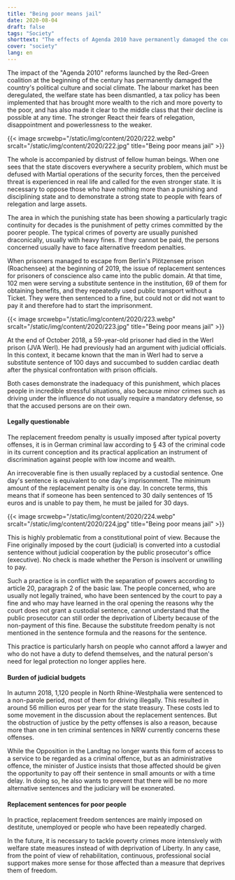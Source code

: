 ```yaml
---
title: "Being poor means jail"
date: 2020-08-04
draft: false
tags: "Society"
shorttext: "The effects of Agenda 2010 have permanently damaged the country's political culture and social climate."
cover: "society"
lang: en
---
```


The impact of the "Agenda 2010" reforms launched by the Red-Green coalition at the beginning of the century has permanently damaged the country's political culture and social climate. The labour market has been deregulated, the welfare state has been dismantled, a tax policy has been implemented that has brought more wealth to the rich and more poverty to the poor, and has also made it clear to the middle class that their decline is possible at any time. The stronger React their fears of relegation, disappointment and powerlessness to the weaker.

{{< image srcwebp="/static/img/content/2020/222.webp" srcalt="/static/img/content/2020/222.jpg" title="Being poor means jail" >}}

The whole is accompanied by distrust of fellow human beings. When one sees that the state discovers everywhere a security problem, which must be defused with Martial operations of the security forces, then the perceived threat is experienced in real life and called for the even stronger state. It is necessary to oppose those who have nothing more than a punishing and disciplining state and to demonstrate a strong state to people with fears of relegation and large assets.

The area in which the punishing state has been showing a particularly tragic continuity for decades is the punishment of petty crimes committed by the poorer people. The typical crimes of poverty are usually punished draconically, usually with heavy fines. If they cannot be paid, the persons concerned usually have to face alternative freedom penalties.

When prisoners managed to escape from Berlin's Plötzensee prison (Roachensee) at the beginning of 2019, the issue of replacement sentences for prisoners of conscience also came into the public domain. At that time, 102 men were serving a substitute sentence in the institution, 69 of them for obtaining benefits, and they repeatedly used public transport without a Ticket. They were then sentenced to a fine, but could not or did not want to pay it and therefore had to start the imprisonment.

{{< image srcwebp="/static/img/content/2020/223.webp" srcalt="/static/img/content/2020/223.jpg" title="Being poor means jail" >}}

At the end of October 2018, a 59-year-old prisoner had died in the Werl prison (JVA Werl). He had previously had an argument with judicial officials. In this context, it became known that the man in Werl had to serve a substitute sentence of 100 days and succumbed to sudden cardiac death after the physical confrontation with prison officials.

Both cases demonstrate the inadequacy of this punishment, which places people in incredible stressful situations, also because minor crimes such as driving under the influence do not usually require a mandatory defense, so that the accused persons are on their own.

#### Legally questionable

The replacement freedom penalty is usually imposed after typical poverty offenses, it is in German criminal law according to § 43 of the criminal code in its current conception and its practical application an instrument of discrimination against people with low income and wealth.

An irrecoverable fine is then usually replaced by a custodial sentence. One day's sentence is equivalent to one day's imprisonment. The minimum amount of the replacement penalty is one day. In concrete terms, this means that if someone has been sentenced to 30 daily sentences of 15 euros and is unable to pay them, he must be jailed for 30 days.

{{< image srcwebp="/static/img/content/2020/224.webp" srcalt="/static/img/content/2020/224.jpg" title="Being poor means jail" >}}

This is highly problematic from a constitutional point of view. Because the Fine originally imposed by the court (judicial) is converted into a custodial sentence without judicial cooperation by the public prosecutor's office (executive). No check is made whether the Person is insolvent or unwilling to pay.

Such a practice is in conflict with the separation of powers according to article 20, paragraph 2 of the basic law. The people concerned, who are usually not legally trained, who have been sentenced by the court to pay a fine and who may have learned in the oral opening the reasons why the court does not grant a custodial sentence, cannot understand that the public prosecutor can still order the deprivation of Liberty because of the non-payment of this fine. Because the substitute freedom penalty is not mentioned in the sentence formula and the reasons for the sentence.

This practice is particularly harsh on people who cannot afford a lawyer and who do not have a duty to defend themselves, and the natural person's need for legal protection no longer applies here.

#### Burden of judicial budgets

In autumn 2018, 1,120 people in North Rhine-Westphalia were sentenced to a non-parole period, most of them for driving illegally. This resulted in around 56 million euros per year for the state treasury. These costs led to some movement in the discussion about the replacement sentences. But the obstruction of justice by the petty offenses is also a reason, because more than one in ten criminal sentences in NRW currently concerns these offenses.

While the Opposition in the Landtag no longer wants this form of access to a service to be regarded as a criminal offence, but as an administrative offence, the minister of Justice insists that those affected should be given the opportunity to pay off their sentence in small amounts or with a time delay. In doing so, he also wants to prevent that there will be no more alternative sentences and the judiciary will be exonerated.

#### Replacement sentences for poor people

In practice, replacement freedom sentences are mainly imposed on destitute, unemployed or people who have been repeatedly charged.

In the future, it is necessary to tackle poverty crimes more intensively with welfare state measures instead of with deprivation of Liberty. In any case, from the point of view of rehabilitation, continuous, professional social support makes more sense for those affected than a measure that deprives them of freedom.
